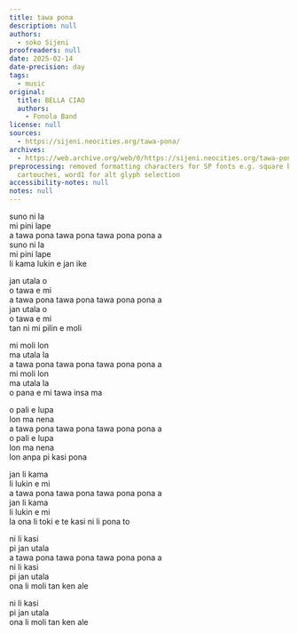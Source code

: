 ```yaml
---
title: tawa pona
description: null
authors:
  - soko Sijeni
proofreaders: null
date: 2025-02-14
date-precision: day
tags:
  - music
original:
  title: BELLA CIAO
  authors:
    - Fonola Band
license: null
sources:
  - https://sijeni.neocities.org/tawa-pona/
archives:
  - https://web.archive.org/web/0/https://sijeni.neocities.org/tawa-pona/
preprocessing: removed formatting characters for SP fonts e.g. square brackets for
  cartouches, word1 for alt glyph selection
accessibility-notes: null
notes: null
---
```


suno ni la  
mi pini lape  
a tawa pona tawa pona tawa pona pona a  
suno ni la  
mi pini lape  
li kama lukin e jan ike

jan utala o  
o tawa e mi  
a tawa pona tawa pona tawa pona pona a  
jan utala o  
o tawa e mi  
tan ni mi pilin e moli

mi moli lon  
ma utala la  
a tawa pona tawa pona tawa pona pona a  
mi moli lon  
ma utala la  
o pana e mi tawa insa ma

o pali e lupa  
lon ma nena  
a tawa pona tawa pona tawa pona pona a  
o pali e lupa  
lon ma nena  
lon anpa pi kasi pona

jan li kama  
li lukin e mi  
a tawa pona tawa pona tawa pona pona a  
jan li kama  
li lukin e mi  
la ona li toki e te kasi ni li pona to

ni li kasi  
pi jan utala  
a tawa pona tawa pona tawa pona pona a  
ni li kasi  
pi jan utala  
ona li moli tan ken ale

ni li kasi  
pi jan utala  
ona li moli tan ken ale
